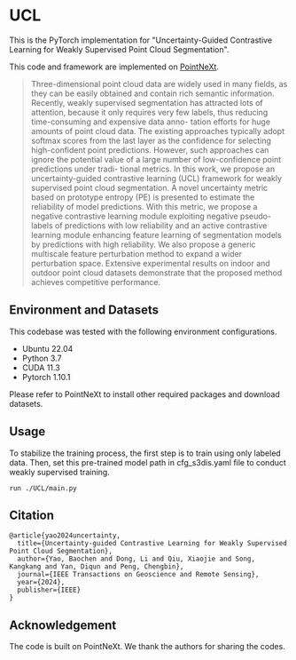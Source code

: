 # UCL
This is the PyTorch implementation for "Uncertainty-Guided Contrastive Learning for Weakly Supervised Point Cloud Segmentation".

This code and framework are  implemented on [PointNeXt](https://github.com/guochengqian/PointNeXt).

>Three-dimensional point cloud data are widely used
in many fields, as they can be easily obtained and contain rich
semantic information. Recently, weakly supervised segmentation
has attracted lots of attention, because it only requires very few
labels, thus reducing time-consuming and expensive data anno-
tation efforts for huge amounts of point cloud data. The existing
approaches typically adopt softmax scores from the last layer
as the confidence for selecting high-confident point predictions.
However, such approaches can ignore the potential value of a
large number of low-confidence point predictions under tradi-
tional metrics. In this work, we propose an uncertainty-guided
contrastive learning (UCL) framework for weakly supervised
point cloud segmentation. A novel uncertainty metric based on
prototype entropy (PE) is presented to estimate the reliability
of model predictions. With this metric, we propose a negative
contrastive learning module exploiting negative pseudo-labels
of predictions with low reliability and an active contrastive
learning module enhancing feature learning of segmentation
models by predictions with high reliability. We also propose a
generic multiscale feature perturbation method to expand a wider
perturbation space. Extensive experimental results on indoor
and outdoor point cloud datasets demonstrate that the proposed
method achieves competitive performance.

## Environment and Datasets
This codebase was tested with the following environment configurations.

* Ubuntu 22.04
* Python 3.7
* CUDA 11.3
* Pytorch 1.10.1

Please refer to PointNeXt to install other required packages and download datasets.

## Usage
To stabilize the training process, the first step is to train using only labeled data. Then, set this pre-trained model path in cfg_s3dis.yaml file to conduct weakly supervised training.
````
run ./UCL/main.py
````

## Citation
````
@article{yao2024uncertainty,
  title={Uncertainty-guided Contrastive Learning for Weakly Supervised Point Cloud Segmentation},
  author={Yao, Baochen and Dong, Li and Qiu, Xiaojie and Song, Kangkang and Yan, Diqun and Peng, Chengbin},
  journal={IEEE Transactions on Geoscience and Remote Sensing},
  year={2024},
  publisher={IEEE}
}
````


## Acknowledgement
The code is built on PointNeXt. We thank the authors for sharing the codes.

